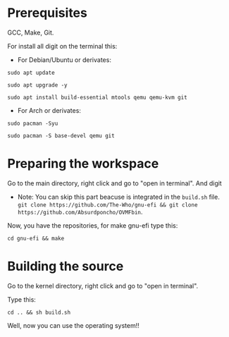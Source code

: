 # Prerequisites
GCC,
Make,
Git.

For install all digit on the terminal this:
* For Debian/Ubuntu or derivates:

`sudo apt update`

`sudo apt upgrade -y`

`sudo apt install build-essential mtools qemu qemu-kvm git`

* For Arch or derivates:

`sudo pacman -Syu`

`sudo pacman -S base-devel qemu git`

# Preparing the workspace
Go to the main directory, right click and go to "open in terminal".
And digit 

* Note: You can skip this part beacuse is integrated in the `build.sh` file.
`git clone https://github.com/The-Who/gnu-efi && git clone https://github.com/Absurdponcho/OVMFbin`.

Now, you have the repositories, for make gnu-efi type this:

`cd gnu-efi && make`

# Building the source
Go to the kernel directory, right click and go to "open in terminal".

Type this:

`cd .. && sh build.sh`

Well, now you can use the operating system!!
